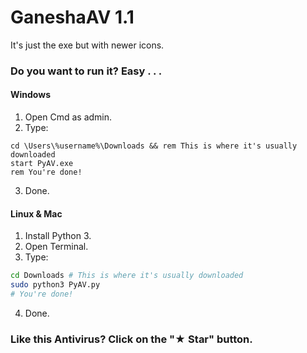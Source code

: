 # GaneshaAV 1.1

It's just the exe but with newer icons.

### Do you want to run it? Easy . . .
#### Windows
1. Open Cmd as admin.
2. Type:
~~~batchfile
cd \Users\%username%\Downloads && rem This is where it's usually downloaded
start PyAV.exe
rem You're done!
~~~
3. Done.
#### Linux & Mac
1. Install Python 3.
2. Open Terminal.
3. Type:
~~~bash
cd Downloads # This is where it's usually downloaded
sudo python3 PyAV.py
# You're done!
~~~
4. Done.
### Like this Antivirus? Click on the "★ Star" button.
